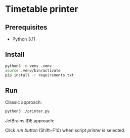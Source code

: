 # Timetable printer

## Prerequisites
- Python 3.11

## Install
```bash
python3 -m venv .venv
source .venv/bin/activate
pip install -r requirements.txt 
```

## Run

Classic approach:
```bash
python3 ./printer.py
```

JetBrains IDE approach:

Click *run button* (Shift+F10) when script *printer* is selected.